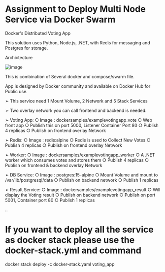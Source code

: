 # Assignment to Deploy Multi Node Service via Docker Swarm

Docker's Distributed Voting App

This solution uses Python, Node.js, .NET, with Redis for messaging and
Postgres for storage.

Archictecture

![image](https://github.com/user-attachments/assets/2320f7d4-5c12-4236-a7bc-ed5d46f9ce90)

This is combination of Several docker and compose/swarm file. 

App is designed by Docker community and available on Docker Hub for
Public use.

➢ This service need 1 Mount Volume, 2 Network and 5 Stack Services

➢ Two overlay network you can call frontend and backend is needed.


➢ Voting App:
○ Image : dockersamples/examplevotingapp_vote
○ Web front app
○ Publish this on port 5000, Listener Container Port 80
○ Publish 4 replicas
○ Publish on frontend overlay Network

➢ Redis:
○ Image : redis:alpine
○ Redis is used to Collect New Votes
○ Publish 4 replicas
○ Publish on frontend overlay Network 


➢ Worker:
○ Image : dockersamples/examplevotingapp_worker
○ A .NET worker which consumes votes and stores them
○ Publish 4 replicas
○ Publish on frontend & backend overlay Network


➢ DB Service:
○ Image : postgres:15-alpine
○ Mount Volume and mount to /var/lib/postgresql/data
○ Publish on backend network
○ Publish 1 replicas


➢ Result Service:
○ Image : dockersamples/examplevotingapp_result
○ Will display the Voting result
○ Publish on backend network
○ Publish on port 5001, Container port 80
○ Publish 1 replicas 


..


#  If you want to deploy all the service as docker stack please use the docker-stack.yml and command 
docker stack deploy -c docker-stack.yaml voting_app
